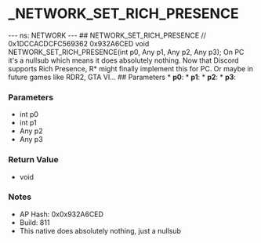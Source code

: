 # _NETWORK_SET_RICH_PRESENCE

--- ns: NETWORK --- ## NETWORK_SET_RICH_PRESENCE  // 0x1DCCACDCFC569362 0x932A6CED void NETWORK_SET_RICH_PRESENCE(int p0, Any p1, Any p2, Any p3);  On PC it's a nullsub which means it does absolutely nothing. Now that Discord supports Rich Presence, R* might finally implement this for PC. Or maybe in future games like RDR2, GTA VI...  ## Parameters * **p0**: * **p1**: * **p2**: * **p3**:

### Parameters
* int p0
* int p1
* Any p2
* Any p3

### Return Value
* void

### Notes
* AP Hash: 0x0x932A6CED
* Build: 811
* This native does absolutely nothing, just a nullsub

